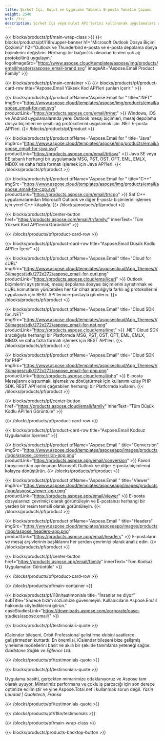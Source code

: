 ```yaml
---
title: Şirket İçi, Bulut ve Uygulama Tabanlı E-posta Yönetim Çözümü 
weight: 2540
url: /tr/
description: Şirket İçi veya Bulut API'lerini kullanarak uygulamaları ayrıştıran Outlook biçimleri geliştirin veya Microsoft Outlook biçimlerini görüntülemek, karşılaştırmak, incelemek veya dönüştürmek için platformlar arası uygulamaları kullanın.
---
```


{{< blocks/products/pf/main-wrap-class >}}
{{< blocks/products/pf/i18n/upper-banner h1="Microsoft Outlook Dosya Biçimi Çözümü" h2="Outlook ve Thunderbird e-posta ve e-posta depolama dosya biçimlerini değiştirin. Herhangi bir bağımlılık olmadan birden çok ağ protokolünü uygulayın." logoImageSrc="https://www.aspose.cloud/templates/aspose/img/products/email/headers/aspose_email-brand.svg" imageAlt="Aspose.Email Product Family" >}}

{{< blocks/products/pf/main-container >}}
{{< blocks/products/pf/product-card-row title="Aspose.Email Yüksek Kod API'leri şunları içerir:" >}}

{{< blocks/products/pf/product pfName="Aspose.Email for " title=".NET" imgSrc="https://www.aspose.cloud/templates/aspose/img/products/email/aspose_email-for-net.svg" productLink="https://products.aspose.com/email/tr/net" >}}
Windows, iOS ve Android uygulamalarında yerel Outlook mesaj biçimleri, mesaj depolama dosya biçimleri ve çeşitli ağ protokollerini uygulamak için .NET E-posta API'leri.
{{< /blocks/products/pf/product >}}

{{< blocks/products/pf/product pfName="Aspose.Email for " title="Java" imgSrc="https://www.aspose.cloud/templates/aspose/img/products/email/aspose_email-for-java.svg" productLink="https://products.aspose.com/email/tr/java" >}}
Java SE veya EE tabanlı herhangi bir uygulamada MSG, PST, OST, OFT, EML, EMLX, MBOX ve daha fazla formatı işlemek için Java API'leri.
{{< /blocks/products/pf/product >}}

{{< blocks/products/pf/product pfName="Aspose.Email for " title="C++" imgSrc="https://www.aspose.cloud/templates/aspose/img/products/email/aspose_email-for-cpp.svg" productLink="https://products.aspose.com/email/tr/cpp" >}}
Saf C++ uygulamalarından Microsoft Outlook ve diğer E-posta biçimlerini işlemek için yerel C++ kitaplığı.
{{< /blocks/products/pf/product >}}

{{< blocks/products/pf/center-button href="https://products.aspose.com/email/tr/family/" innerText="Tüm Yüksek Kod API'lerini Görüntüle" >}}

{{< /blocks/products/pf/product-card-row >}}

{{< blocks/products/pf/product-card-row title="Aspose.Email Düşük Kodlu API'ler İçerir" >}}

{{< blocks/products/pf/product pfName="Aspose.Email" title="Cloud for cURL" imgSrc="https://www.aspose.cloud/templates/asposecloud/App_Themes/V3/images/sdk/272x272/aspose_email-for-curl.png" productLink="https://products.aspose.cloud/email/curl" >}}
Outlook biçimlerini ayrıştırmak, mesaj depolama dosyası biçimlerini ayrıştırmak ve cURL komutlarını yürütebilen her tür cihaz aracılığıyla farklı ağ protokollerini uygulamak için REST API'lerini e-postayla gönderin.
{{< /blocks/products/pf/product >}}

{{< blocks/products/pf/product pfName="Aspose.Email" title="Cloud SDK for .NET" imgSrc="https://www.aspose.cloud/templates/asposecloud/App_Themes/V3/images/sdk/272x272/aspose_email-for-net.png" productLink="https://products.aspose.cloud/email/net" >}}
.NET Cloud SDK aracılığıyla herhangi bir Platformda MSG, PST, OST, OFT, EML, EMLX, MBOX ve daha fazla formatı işlemek için REST API'leri.
{{< /blocks/products/pf/product >}}

{{< blocks/products/pf/product pfName="Aspose.Email" title="Cloud SDK for PHP" imgSrc="https://www.aspose.cloud/templates/asposecloud/App_Themes/V3/images/sdk/272x272/aspose_email-for-php.png" productLink="https://products.aspose.cloud/email/php" >}}
E-posta Mesajlarını oluşturmak, işlemek ve dönüştürmek için kullanımı kolay PHP SDK. REST API'lerini çağırabilen herhangi bir Platformda kullanın.
{{< /blocks/products/pf/product >}}

{{< blocks/products/pf/center-button href="https://products.aspose.cloud/email/family" innerText="Tüm Düşük Kodlu API'leri Görüntüle" >}}

{{< /blocks/products/pf/product-card-row >}}

{{< blocks/products/pf/product-card-row title="Aspose.Email Kodsuz Uygulamalar İçermez" >}}

{{< blocks/products/pf/product pfName="Aspose.Email " title="Conversion" imgSrc="https://www.aspose.cloud/templates/asposeapp/images/products/logo/aspose_conversion-app.png" productLink="https://products.aspose.app/email/conversion" >}}
Favori tarayıcınızdan ayrılmadan Microsoft Outlook ve diğer E-posta biçimlerini kolayca dönüştürün.
{{< /blocks/products/pf/product >}}

{{< blocks/products/pf/product pfName="Aspose.Email " title="Viewer" imgSrc="https://www.aspose.cloud/templates/asposeapp/images/products/logo/aspose_viewer-app.png" productLink="https://products.aspose.app/email/viewer" >}}
E-posta dosyalarınızı çevrimiçi olarak görüntüleyin ve E-postanızı herhangi bir yerden bir resim temsili olarak görüntüleyin. 
{{< /blocks/products/pf/product >}}

{{< blocks/products/pf/product pfName="Aspose.Email " title="Headers" imgSrc="https://www.aspose.cloud/templates/asposeapp/images/products/logo/aspose_headers-app.png" productLink="https://products.aspose.app/email/headers" >}}
E-postaların ve mesaj arşivlerinin başlıklarını her yerden çevrimiçi olarak analiz edin.
{{< /blocks/products/pf/product >}}

{{< blocks/products/pf/center-button href="https://products.aspose.app/email/family" innerText="Tüm Kodsuz Uygulamaları Görüntüle" >}}

{{< /blocks/products/pf/product-card-row >}}

{{< /blocks/products/pf/main-container >}}

{{< blocks/products/pf/i18n/testimonials title="İnsanlar ne diyor" subTitle="Sadece bizim sözümüze güvenmeyin. Kullanıcıların Aspose.Email hakkında söylediklerini görün." caseStudiesLink="https://downloads.aspose.com/corporate/case-studies/aspose.email/" >}}

{{< blocks/products/pf/testimonials-quote >}}
<p class="first">
 iCalendar bileşeni, Orbit Professional geliştirme ekibini saatlerce geliştirmeden kurtardı. En önemlisi, iCalendar bileşeni bize gelişmiş yineleme modellerini basit ve akıllı bir şekilde tanımlama yeteneği sağlar.
 <em>
  Gladstone Sağlık ve Eğlence Ltd.
 </em>
</p>

{{< /blocks/products/pf/testimonials-quote >}}

{{< blocks/products/pf/testimonials-quote >}}
<p class="second">
 Uygulama basitti, gerçekten mimarimize odaklanıyoruz ve Aspose tam olarak uyuyor. Mimarimiz performans ve çoklu iş parçacığı için son derece optimize edilmiştir ve yine Aspose.Total.net'i kullanmak sorun değil.
 <em>
  Yasin Loudad | Qualetech, Fransa
 </em>
</p>

{{< /blocks/products/pf/testimonials-quote >}}

{{< /blocks/products/pf/i18n/testimonials >}}

{{< /blocks/products/pf/main-wrap-class >}}

{{< blocks/products/products-backtop-button >}}